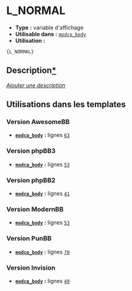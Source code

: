 # L_NORMAL
* __Type__ __:__ variable d'affichage
* __Utilisable dans__ __:__ [`modcp_body`](../tpl/modcp_body.md#readme)
* __Utilisation__ __:__

```smarty
{L_NORMAL}
```

## Description[*](https://fa-tvars.appspot.com/var/L_NORMAL)
[*Ajouter une description*](https://fa-tvars.appspot.com/var/L_NORMAL)

## Utilisations dans les templates

### Version AwesomeBB
* __[`modcp_body`](../tpl/modcp_body.md#readme)__ __:__ lignes [`63`](../src/awesomebb/modcp_body.tpl#L63)

### Version phpBB3
* __[`modcp_body`](../tpl/modcp_body.md#readme)__ __:__ lignes [`53`](../src/prosilver/modcp_body.tpl#L53)

### Version phpBB2
* __[`modcp_body`](../tpl/modcp_body.md#readme)__ __:__ lignes [`41`](../src/subsilver/modcp_body.tpl#L41)

### Version ModernBB
* __[`modcp_body`](../tpl/modcp_body.md#readme)__ __:__ lignes [`53`](../src/modernbb/modcp_body.tpl#L53)

### Version PunBB
* __[`modcp_body`](../tpl/modcp_body.md#readme)__ __:__ lignes [`70`](../src/punbb/modcp_body.tpl#L70)

### Version Invision
* __[`modcp_body`](../tpl/modcp_body.md#readme)__ __:__ lignes [`49`](../src/invision/modcp_body.tpl#L49)

